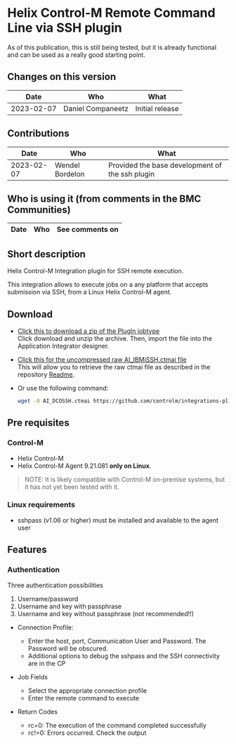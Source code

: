 # Helix Control-M Remote Command Line via SSH plugin

As of this publication, this is still being tested, but it is already functional and can be used as a really good starting point.

## Changes on this version

| Date | Who | What |
| - | - | - |
| 2023-02-07 | Daniel Companeetz | Initial release |


## Contributions

| Date | Who | What |
| - | - | - |
| 2023-02-07 | Wendel Bordelon | Provided the base development of the ssh plugin  |

## Who is using it (from comments in the BMC Communities)

| Date | Who | See comments on |
| - | - | - |

## Short description

Helix Control-M Integration plugin for SSH remote execution.

This integration allows to execute jobs on a any platform that accepts submission via SSH, from a Linux Helix Control-M agent.


## Download

* [Click this to download a zip of the PlugIn jobtype](resources/AI_DCOSSH.zip)  
   Click download and unzip the archive. Then, import the file into the Application Integrator designer.
* [Click this for the uncompressed raw AI_IBMiSSH.ctmai file](resources/AI_DCOSSH.ctmai)  
   This will allow you to retrieve the raw ctmai file as described in the repository [Readme](https://github.com/controlm/integrations-plugins-community-solutions#saving-application-integrator-files-for-use).
* Or use the following command:

   ```bash
   wget -O AI_DCOSSH.ctmai https://github.com/controlm/integrations-plugins-community-solutions/raw/master/106-OS-Integrations/Linux%20SSH/resources/AI_DCOSSH.ctmai
   ```

## Pre requisites

### Control-M

* Helix Control-M
* Helix Control-M Agent 9.21.081 **only on Linux**.

> NOTE: It is likely compatible with Control-M on-premise systems, but it has not yet been tested with it.

### Linux requirements

* sshpass (v1.06 or higher) must be installed and available to the agent user

## Features

### Authentication

Three authentication possibilities

1. Username/password
2. Username and key with passphrase
3. Username and key without passphrase (not recommended!!)

* Connection Profile:
  * Enter the host, port, Communication User and Password. The Password will be obscured.
  * Additional options to debug the sshpass and the SSH connectivity are in the CP
* Job Fields
  * Select the appropriate connection profile
  * Enter the remote command to execute
  
* Return Codes
  
  * rc=0:  The execution of the command completed successfully
  * rc!=0: Errors occurred. Check the output

